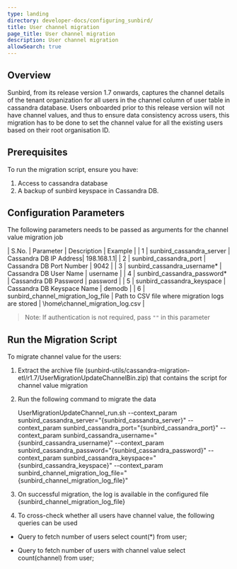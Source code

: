 ```yaml
---
type: landing
directory: developer-docs/configuring_sunbird/
title: User channel migration
page_title: User channel migration
description: User channel migration
allowSearch: true
---
```


## Overview
Sunbird, from its release version 1.7 onwards, captures the channel details of the tenant organization for all users in the channel column of user table in cassandra database. Users onboarded prior to this release version will not have channel values, and thus to ensure data consistency across users, this migration has to be done to set the channel value for all the existing users based on their root organisation ID.

## Prerequisites

To run the migration script, ensure you have:

1. Access to cassandra database
2. A backup of sunbird keyspace in Cassandra DB.

## Configuration Parameters
The following parameters needs to be passed as arguments for the channel value migration job

| S.No. | Parameter | Description | Example |
| 1 | sunbird_cassandra_server | Cassandra DB IP Address| 198.168.1.1|
| 2 | sunbird_cassandra_port | Cassandra DB Port Number | 9042 |
| 3 | sunbird_cassandra_username* | Cassandra DB User Name | username |
| 4 | sunbird_cassandra_password* | Cassandra DB Password | password |
| 5 | sunbird_cassandra_keyspace  | Cassandra DB Keyspace Name | demodb |
| 6 | sunbird_channel_migration_log_file | Path to CSV file where migration logs are stored | \home\channel_migration_log.csv |

> Note: If authentication is not required, pass `""` in this parameter

## Run the Migration Script

To migrate channel value for the users:

1. Extract the archive file (sunbird-utils/cassandra-migration-etl/r1.7/UserMigrationUpdateChannelBin.zip) that contains the script for channel value migration

2. Run the following command to migrate the data
 
     UserMigrationUpdateChannel_run.sh --context_param sunbird_cassandra_server="{sunbird_cassandra_server}" --context_param sunbird_cassandra_port="{sunbird_cassandra_port}" --context_param sunbird_cassandra_username="{sunbird_cassandra_username}" --context_param sunbird_cassandra_password="{sunbird_cassandra_password}" --context_param sunbird_cassandra_keyspace="{sunbird_cassandra_keyspace}" --context_param sunbird_channel_migration_log_file="{sunbird_channel_migration_log_file}"
    
3. On successful migration, the log is available in the configured file {sunbird_channel_migration_log_file}

4. To cross-check whether all users have channel value, the following queries can be used

 - Query to fetch number of users
     select count(*) from user;
     

 - Query to fetch number of users with channel value
     select count(channel) from user;
   
